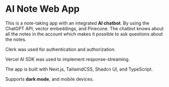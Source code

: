 # AI Note Web App

This is a note-taking app with an integrated **AI chatbot**. By using the ChatGPT API, vector embeddings, and Pinecone. The chatbot knows about all the notes in the account which makes it possible to ask questions about the notes.

Clerk was used for authentication and authorization.

Vercel AI SDK was used to implement response-streaming.

The app is built with Next.js, TailwindCSS, Shadcn UI, and TypeScript.

Supports **dark mode**, and mobile devices.

